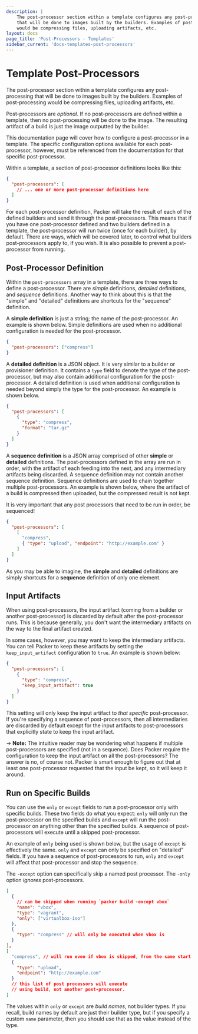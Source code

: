 ```yaml
---
description: |
    The post-processor section within a template configures any post-processing
    that will be done to images built by the builders. Examples of post-processing
    would be compressing files, uploading artifacts, etc.
layout: docs
page_title: 'Post-Processors - Templates'
sidebar_current: 'docs-templates-post-processors'
---
```


# Template Post-Processors

The post-processor section within a template configures any post-processing
that will be done to images built by the builders. Examples of post-processing
would be compressing files, uploading artifacts, etc.

Post-processors are *optional*. If no post-processors are defined within a
template, then no post-processing will be done to the image. The resulting
artifact of a build is just the image outputted by the builder.

This documentation page will cover how to configure a post-processor in a
template. The specific configuration options available for each post-processor,
however, must be referenced from the documentation for that specific
post-processor.

Within a template, a section of post-processor definitions looks like this:

``` json
{
  "post-processors": [
    // ... one or more post-processor definitions here
  ]
}
```

For each post-processor definition, Packer will take the result of each of the
defined builders and send it through the post-processors. This means that if
you have one post-processor defined and two builders defined in a template, the
post-processor will run twice (once for each builder), by default. There are
ways, which will be covered later, to control what builders post-processors
apply to, if you wish. It is also possible to prevent a post-processor from
running.

## Post-Processor Definition

Within the `post-processors` array in a template, there are three ways to
define a post-processor. There are *simple* definitions, *detailed*
definitions, and *sequence* definitions. Another way to think about this is
that the "simple" and "detailed" definitions are shortcuts for the "sequence"
definition.

A **simple definition** is just a string; the name of the post-processor. An
example is shown below. Simple definitions are used when no additional
configuration is needed for the post-processor.

``` json
{
  "post-processors": ["compress"]
}
```

A **detailed definition** is a JSON object. It is very similar to a builder or
provisioner definition. It contains a `type` field to denote the type of the
post-processor, but may also contain additional configuration for the
post-processor. A detailed definition is used when additional configuration is
needed beyond simply the type for the post-processor. An example is shown
below.

``` json
{
  "post-processors": [
    {
      "type": "compress",
      "format": "tar.gz"
    }
  ]
}
```

A **sequence definition** is a JSON array comprised of other **simple** or
**detailed** definitions. The post-processors defined in the array are run in
order, with the artifact of each feeding into the next, and any intermediary
artifacts being discarded. A sequence definition may not contain another
sequence definition. Sequence definitions are used to chain together multiple
post-processors. An example is shown below, where the artifact of a build is
compressed then uploaded, but the compressed result is not kept.

It is very important that any post processors that need to be run in order, be
sequenced!

``` json
{
  "post-processors": [
    [
      "compress",
      { "type": "upload", "endpoint": "http://example.com" }
    ]
  ]
}
```

As you may be able to imagine, the **simple** and **detailed** definitions are
simply shortcuts for a **sequence** definition of only one element.

## Input Artifacts

When using post-processors, the input artifact (coming from a builder or
another post-processor) is discarded by default after the post-processor runs.
This is because generally, you don't want the intermediary artifacts on the way
to the final artifact created.

In some cases, however, you may want to keep the intermediary artifacts. You
can tell Packer to keep these artifacts by setting the `keep_input_artifact`
configuration to `true`. An example is shown below:

``` json
{
  "post-processors": [
    {
      "type": "compress",
      "keep_input_artifact": true
    }
  ]
}
```

This setting will only keep the input artifact to *that specific*
post-processor. If you're specifying a sequence of post-processors, then all
intermediaries are discarded by default except for the input artifacts to
post-processors that explicitly state to keep the input artifact.

-&gt; **Note:** The intuitive reader may be wondering what happens if multiple
post-processors are specified (not in a sequence). Does Packer require the
configuration to keep the input artifact on all the post-processors? The answer
is no, of course not. Packer is smart enough to figure out that at least one
post-processor requested that the input be kept, so it will keep it around.

## Run on Specific Builds

You can use the `only` or `except` fields to run a post-processor only with
specific builds. These two fields do what you expect: `only` will only run the
post-processor on the specified builds and `except` will run the post-processor
on anything other than the specified builds. A sequence of post-processors will
execute until a skipped post-processor.

An example of `only` being used is shown below, but the usage of `except` is
effectively the same. `only` and `except` can only be specified on "detailed"
fields. If you have a sequence of post-processors to run, `only` and `except`
will affect that post-processor and stop the sequence.

The `-except` option can specifically skip a named post processor. The `-only`
option *ignores* post-processors.

``` json
[
  {
    // can be skipped when running `packer build -except vbox`
    "name": "vbox",
    "type": "vagrant",
    "only": ["virtualbox-iso"]
  },
  {
    "type": "compress" // will only be executed when vbox is
  }
],
[
  "compress", // will run even if vbox is skipped, from the same start as vbox.
  {
    "type": "upload",
    "endpoint": "http://example.com"
  }
  // this list of post processors will execute
  // using build, not another post-processor.
]
```

The values within `only` or `except` are *build names*, not builder types. If
you recall, build names by default are just their builder type, but if you
specify a custom `name` parameter, then you should use that as the value
instead of the type.
